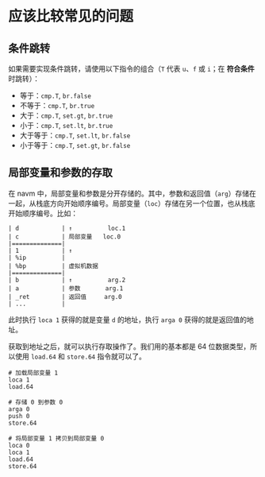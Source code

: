 # 应该比较常见的问题

## 条件跳转

如果需要实现条件跳转，请使用以下指令的组合（`T` 代表 `u`、`f` 或 `i`；在 **符合条件** 时跳转）：

- 等于：`cmp.T`, `br.false`
- 不等于：`cmp.T`, `br.true`
- 大于：`cmp.T`, `set.gt`, `br.true`
- 小于：`cmp.T`, `set.lt`, `br.true`
- 大于等于：`cmp.T`, `set.lt`, `br.false`
- 小于等于：`cmp.T`, `set.gt`, `br.false`

## 局部变量和参数的存取

在 navm 中，局部变量和参数是分开存储的。其中，参数和返回值（`arg`）存储在一起，从栈底方向开始顺序编号。局部变量（`loc`）存储在另一个位置，也从栈底开始顺序编号。比如：

```
| d            | ↑          loc.1
| c            | 局部变量   loc.0
|==============|
| 1            | ↑          
| %ip          |            
| %bp          | 虚拟机数据 
|==============|
| b            | ↑          arg.2
| a            | 参数       arg.1
| _ret         | 返回值     arg.0
| ...          |
```

此时执行 `loca 1` 获得的就是变量 `d` 的地址，执行 `arga 0` 获得的就是返回值的地址。

获取到地址之后，就可以执行存取操作了。我们用的基本都是 64 位数据类型，所以使用 `load.64` 和 `store.64` 指令就可以了。

```
# 加载局部变量 1
loca 1
load.64

# 存储 0 到参数 0
arga 0
push 0
store.64

# 将局部变量 1 拷贝到局部变量 0
loca 0
loca 1
load.64
store.64
```
